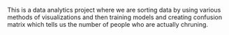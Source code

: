 This is a data analytics project where we are sorting data by using various methods of visualizations and then training models and creating confusion matrix which tells us the number of people who are actually chruning.

